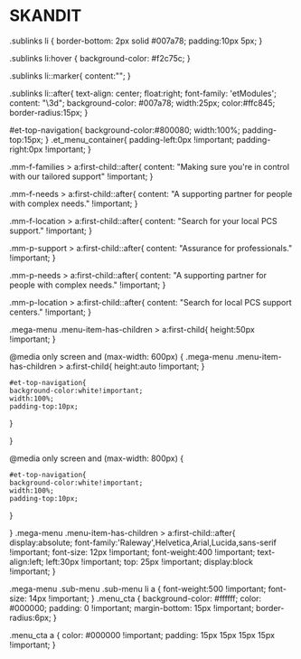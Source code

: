 # SKANDIT
.sublinks li {
	border-bottom: 2px solid #007a78;
	padding:10px 5px;
}

.sublinks li:hover {
	background-color: #f2c75c;
}

.sublinks li::marker{
	content:"";
}

.sublinks li::after{
	text-align: center;
  float:right;
	font-family: 'etModules';
  content: "\3d";
	background-color: #007a78;
	width:25px;
	color:#ffc845;
	border-radius:15px;
}

#et-top-navigation{
	background-color:#800080;
	width:100%;
	padding-top:15px;
}
.et_menu_container{
	padding-left:0px !important;
	padding-right:0px !important;
}

.mm-f-families > a:first-child::after{
	content: "Making sure you're in control with our tailored support" !important;
}

.mm-f-needs > a:first-child::after{
	content: "A supporting partner for people with complex needs." !important;
}

.mm-f-location > a:first-child::after{
	content: "Search for your local PCS support." !important;
}

.mm-p-support > a:first-child::after{
	content: "Assurance for professionals." !important;
}

.mm-p-needs > a:first-child::after{
	content: "A supporting partner for people with complex needs." !important;
}

.mm-p-location > a:first-child::after{
	content: "Search for local PCS support centers." !important;
}

.mega-menu .menu-item-has-children > a:first-child{
	height:50px !important;
}

@media only screen and (max-width: 600px) {
.mega-menu .menu-item-has-children > a:first-child{
	height:auto !important;
}
	
	#et-top-navigation{
	background-color:white!important;
	width:100%;
	padding-top:10px;
}
	
}

@media only screen and (max-width: 800px) {
	
	#et-top-navigation{
	background-color:white!important;
	width:100%;
	padding-top:10px;
}
	
}
.mega-menu .menu-item-has-children > a:first-child::after{
	display:absolute;
	font-family:'Raleway',Helvetica,Arial,Lucida,sans-serif !important;
	font-size: 12px !important;
	font-weight:400 !important;
	text-align:left;
	left:30px !important;
	top: 25px !important;
	display:block !important;
}

.mega-menu .sub-menu .sub-menu li a {
	font-weight:500 !important;
	font-size: 14px !important;
}
.menu_cta {
background-color: #ffffff;
color: #000000;
padding: 0 !important;
margin-bottom: 15px !important;
border-radius:6px;
}

.menu_cta a {
color: #000000 !important;
padding: 15px 15px 15px 15px !important;
}

